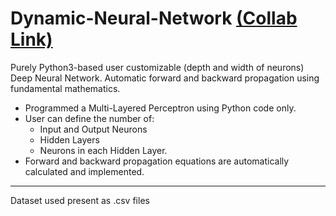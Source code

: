 # Dynamic-Neural-Network [(Collab Link)](https://colab.research.google.com/drive/1aYjXyZRl2t8TdAz6I8dvnVuMRL3MUlHi?usp=sharing)
Purely Python3-based user customizable (depth and width of neurons) Deep Neural Network. Automatic forward and backward propagation using fundamental mathematics.

* Programmed a Multi-Layered Perceptron using Python code only.
* User can define the number of:
  * Input and Output Neurons
  * Hidden Layers
  * Neurons in each Hidden Layer.
* Forward and backward propagation equations are automatically calculated and implemented.

---

Dataset used present as .csv files
